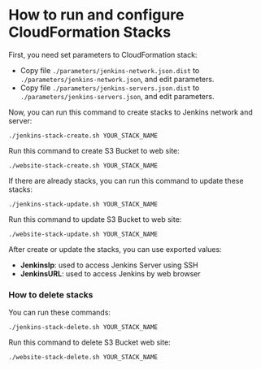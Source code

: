 # How to run and configure CloudFormation Stacks

First, you need set parameters to CloudFormation stack:

* Copy file `./parameters/jenkins-network.json.dist` to `./parameters/jenkins-network.json`, and edit parameters.
* Copy file `./parameters/jenkins-servers.json.dist` to `./parameters/jenkins-servers.json`, and edit parameters.

Now, you can run this command to create stacks to Jenkins network and server:

```
./jenkins-stack-create.sh YOUR_STACK_NAME
```

Run this command to create S3 Bucket to web site:

```
./website-stack-create.sh YOUR_STACK_NAME
```

If there are already stacks, you can run this command to update these stacks:

```
./jenkins-stack-update.sh YOUR_STACK_NAME
```

Run this command to update S3 Bucket to web site:

```
./website-stack-update.sh YOUR_STACK_NAME
```

After create or update the stacks, you can use exported values:

* **JenkinsIp**: used to access Jenkins Server using SSH
* **JenkinsURL**: used to access Jenkins by web browser

### How to delete stacks

You can run these commands:

```
./jenkins-stack-delete.sh YOUR_STACK_NAME
```

Run this command to delete S3 Bucket web site:

```
./website-stack-delete.sh YOUR_STACK_NAME
```

